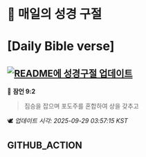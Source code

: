 # 🙏 매일의 성경 구절
# [Daily Bible verse]
## [![README에 성경구절 업데이트](https://github.com/DONGSUKA/first_test/actions/workflows/update-readme-bible.yml/badge.svg)](https://github.com/DONGSUKA/first_test/actions/workflows/update-readme-bible.yml)
<!-- START_BIBLE_VERSE -->
📖 **잠언 9:2**
> 짐승을 잡으며 포도주를 혼합하여 상을 갖추고

🕊️ _업데이트 시각: 2025-09-29 03:57:15 KST_
  <!-- END_BIBLE_VERSE -->
## GITHUB_ACTION
